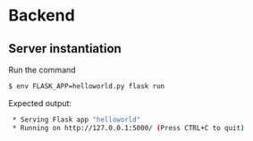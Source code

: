 # Backend

## Server instantiation 

Run the command

```bash
$ env FLASK_APP=helloworld.py flask run
```

Expected output:

```bash
 * Serving Flask app "helloworld"
 * Running on http://127.0.0.1:5000/ (Press CTRL+C to quit)
 ```